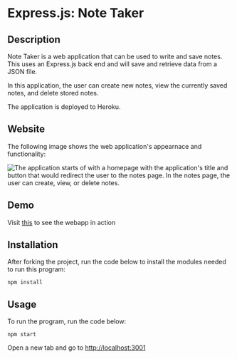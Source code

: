 # Express.js: Note Taker

## Description

Note Taker is a web application that can be used to write and save notes. This uses an Express.js back end and will save and retrieve data from a JSON file.

In this application, the user can create new notes, view the currently saved notes, and delete stored notes.

The application is deployed to Heroku.

## Website

The following image shows the web application's appearnace and functionality:

![The application starts of with a homepage with the application's title and button that would redirect the user to the notes page. In the notes page, the user can create, view, or delete notes.](./img/Note%20Taker.gif)

## Demo

Visit [this](https://agile-everglades-71821.herokuapp.com/) to see the webapp in action

## Installation

After forking the project, run the code below to install the modules needed to run this program:

```
npm install
```

## Usage

To run the program, run the code below:

```
npm start
```

Open a new tab and go to [http://localhost:3001](http://localhost:3001)
